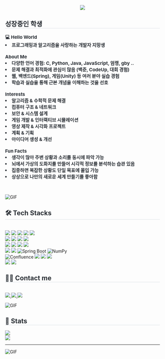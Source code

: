 <div align= "center">
    <img src="https://capsule-render.vercel.app/api?type=rounded&color=gradient&height=120&text=zkors&animation=&fontColor=000000&fontSize=70" />
</div>

<div style="text-align: left;"> 
<h2 style="border-bottom: 1px solid #d8dee4; color: #282d33;"> 성장중인 학생 </h2>  
<div style="font-weight: 700; font-size: 15px; text-align: left; color: #282d33;"> <b>💻 Hello World</b></li><li> 프로그래밍과 알고리즘을 사랑하는 개발자 지망생</li><br></li><b>About Me</b></li></li><li> 다양한 언어 경험: C, Python, Java, JavaScript, 엄랭, gby ..</li></li><li> 문제 해결과 최적화에 관심이 많음 (백준, CodeUp, 대회 경험)</li></li><li> 웹, 백엔드(Spring), 게임(Unity) 등 여러 분야 실습 경험</li></li><li> 학습과 실습을 통해 근본 개념을 이해하는 것을 선호</li><br></li><b>Interests</b></li></li><li> 알고리즘 & 수학적 문제 해결</li></li><li> 컴퓨터 구조 & 네트워크</li></li><li> 보안 & 시스템 설계</li></li><li> 게임 개발 & 인터랙티브 시뮬레이션</li></li><li> 영상 제작 & 시각화 프로젝트</li></li><li> 계획 & 기획</li></li><li> 아이디어 생성 & 개선</li><br></li><b>Fun Facts</b></li></li><li> 생각이 많아 주변 상황과 소리를 동시에 파악 가능</li></li><li> 뇌에서 가상의 도화지를 만들어 시각적 정보를 분석하는 습관 있음</li></li><li> 집중하면 복잡한 상황도 단일 목표에 몰입 가능</li></li><li> 상상으로 나만의 새로운 세계 만들기를 좋아함 </div> 
    </div>
    <div style="text-align: left;">
    <br><br>

![GIF](https://media.giphy.com/media/v1.Y2lkPTc5MGI3NjExc2RzeGwwaTR4NTg1MTliZzZjaTE2YjNsODNlZTFid3c3YzlmeG91byZlcD12MV9naWZzX3NlYXJjaCZjdD1n/1in10D39NhoNq/giphy.gif)

<h2 style="border-bottom: 1px solid #d8dee4; color: #282d33;"> 🛠️ Tech Stacks </h2> <br> 
    <div style="margin: ; text-align: left;" "text-align: left;"> <img src="https://img.shields.io/badge/C-A8B9CC?style=flat&logo=C&logoColor=white">
          <img src="https://img.shields.io/badge/Docker-2496ED?style=flat&logo=Docker&logoColor=white">
          <img src="https://img.shields.io/badge/Figma-F24E1E?style=flat&logo=Figma&logoColor=white">
          <img src="https://img.shields.io/badge/Git-F05032?style=flat&logo=Git&logoColor=white">
          <img src="https://img.shields.io/badge/C++-00599C?style=flat&logo=C%2B%2B&logoColor=white">
          <br/>
          <img src="https://img.shields.io/badge/Github-181717?style=flat&logo=Github&logoColor=white">
          <img src="https://img.shields.io/badge/MySQL-4479A1?style=flat&logo=MySQL&logoColor=white">
          <img src="https://img.shields.io/badge/Javascript-F7DF1E?style=flat&logo=Javascript&logoColor=white">
          <img src="https://img.shields.io/badge/Java-007396?style=flat&logo=Java&logoColor=white">
          <br/>
          <img src="https://img.shields.io/badge/Netlify-00C7B7?style=flat&logo=Netlify&logoColor=white">
          <img src="https://img.shields.io/badge/Notion-000000?style=flat&logo=Notion&logoColor=white">
          <img src="https://img.shields.io/badge/Node.js-339933?style=flat&logo=Node.js&logoColor=white">
          <img src="https://img.shields.io/badge/Python-3776AB?style=flat&logo=Python&logoColor=white">
          <br/>
          <img src="https://img.shields.io/badge/React-61DAFB?style=flat&logo=React&logoColor=white">
          <img src="https://img.shields.io/badge/Spring-6DB33F?style=flat&logo=Spring&logoColor=white">
          <img src="https://img.shields.io/badge/Spring%20Boot-6DB33F?style=flat&logo=Spring%20Boot&logoColor=white" alt="Spring Boot">
          <img src="https://img.shields.io/badge/NumPy-013243?style=flat&logo=NumPy&logoColor=white" alt="NumPy">
          <br/>
          <img src="https://img.shields.io/badge/Confluence-172B4D?style=flat&logo=Atlassian+Confluence&logoColor=white" alt="Confluence">
          <img src="https://img.shields.io/badge/Express-000000?style=flat&logo=Express&logoColor=white">
          <img src="https://img.shields.io/badge/Discord-5865F2?style=flat&logo=Discord&logoColor=white">
          <img src="https://img.shields.io/badge/CSS3-1572B6?style=flat&logo=CSS3&logoColor=white">
          <br/>
          <img src="https://img.shields.io/badge/HTML5-E34F26?style=flat&logo=HTML5&logoColor=white">
          <img src="https://img.shields.io/badge/Selenium-43B02A?style=flat&logo=Selenium&logoColor=white">
          <br/></div>
    </div>
    <div style="text-align: left;">
    <h2 style="border-bottom: 1px solid #d8dee4; color: #282d33;"> 🧑‍💻 Contact me </h2> <br> 
    <div style="text-align: left;"> <a href=https://www.instagram.com/eunchong1761> <img src="https://img.shields.io/badge/Instagram-E4405F?style=flat&logo=Instagram&logoColor=white&link=https://www.instagram.com/eunchong1761"> </a>
         <a href=mailto:dmschd0573@gmail.com> <img src="https://img.shields.io/badge/Gmail-EA4335?style=flat&logo=Gmail&logoColor=white&link=mailto:dmschd0573@gmail.com"> </a>
         <a href=https://velog.io/@zkors> <img src="https://img.shields.io/badge/Velog-20C997?style=flat&logo=Velog&logoColor=white&link=https://velog.io/@zkors"> </a>
          </div>
       </div> 
    </div>

![GIF](https://media.giphy.com/media/v1.Y2lkPTc5MGI3NjExdWN2NzQ5Z3I0NHVkb3N2cDY2M3NrcWJoYjRjYTR2bzF4MG5qdXk4YyZlcD12MV9naWZzX3NlYXJjaCZjdD1n/SvckSy7fFviqrq8ClF/giphy.gif)

    
<div style="text-align: left;"> 
<h2 style="border-bottom: 1px solid #d8dee4; color: #282d33;"> 🏅 Stats </h2> 
    <img src="http://mazassumnida.wtf/api/generate_badge?boj=zkors">
    <div style="text-align: left;">
    <img src="https://github-readme-stats.vercel.app/api/top-langs/?username=Kr-Verified&layout=compact&bg_color=180,000000,&title_color=000000&text_color=000000"
      /> </div> 
</div>

---
![GIF](https://media.giphy.com/media/v1.Y2lkPWVjZjA1ZTQ3OTU2ZGl5bmt3MWs0Nm5qNnN1MDhzM2JnMWp1dm1rZDVzOG8wc3hsZiZlcD12MV9naWZzX3NlYXJjaCZjdD1n/MpvgQtBTPuUIxsfDrL/giphy.gif)
